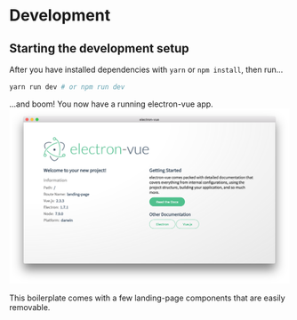 # Development

## Starting the development setup

After you have installed dependencies with `yarn` or `npm install`, then run...

```bash
yarn run dev # or npm run dev
```

...and boom! You now have a running electron-vue app.  
![](../../.gitbook/assets/landing-page.jpg)

This boilerplate comes with a few landing-page components that are easily removable.

